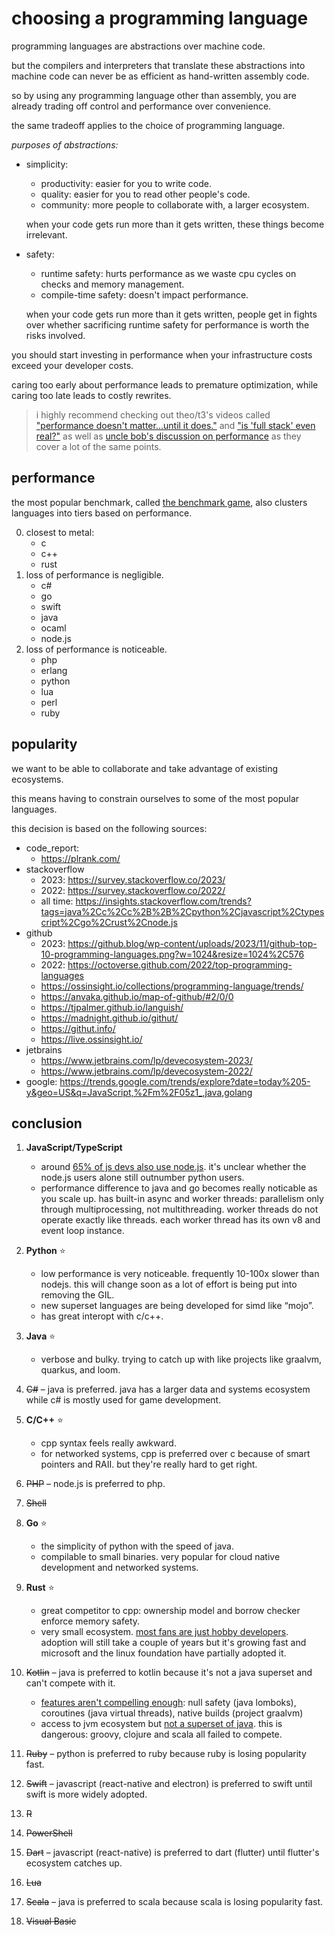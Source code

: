 # choosing a programming language

programming languages are abstractions over machine code.

but the compilers and interpreters that translate these abstractions into machine code can never be as efficient as hand-written assembly code.

so by using any programming language other than assembly, you are already trading off control and performance over convenience.

the same tradeoff applies to the choice of programming language.

_purposes of abstractions:_

- simplicity:

     - productivity: easier for you to write code.
     - quality: easier for you to read other people's code.
     - community: more people to collaborate with, a larger ecosystem.

     when your code gets run more than it gets written, these things become irrelevant.

- safety:

     - runtime safety: hurts performance as we waste cpu cycles on checks and memory management.
     - compile-time safety: doesn't impact performance.

     when your code gets run more than it gets written, people get in fights over whether sacrificing runtime safety for performance is worth the risks involved.

you should start investing in performance when your infrastructure costs exceed your developer costs.

caring too early about performance leads to premature optimization, while caring too late leads to costly rewrites.

> i highly recommend checking out theo/t3's videos called ["performance doesn't matter...until it does."](https://www.youtube.com/watch?v=2Z4fZtSKlcE) and ["is 'full stack' even real?"](https://youtu.be/rAjd8z-Fx5A) as well as [uncle bob's discussion on performance](https://github.com/unclebob/cmuratori-discussion/blob/main/cleancodeqa.md) as they cover a lot of the same points.

## performance

the most popular benchmark, called [the benchmark game](https://benchmarksgame-team.pages.debian.net/benchmarksgame/box-plot-summary-charts.html), also clusters languages into tiers based on performance.

0. closest to metal:
      - c
      - c++
      - rust
1. loss of performance is negligible.
      - c#
      - go
      - swift
      - java
      - ocaml
      - node.js
2. loss of performance is noticeable.
      - php
      - erlang
      - python
      - lua
      - perl
      - ruby

## popularity

we want to be able to collaborate and take advantage of existing ecosystems.

this means having to constrain ourselves to some of the most popular languages.

this decision is based on the following sources:

- code_report:
     - https://plrank.com/
- stackoverflow
     - 2023: https://survey.stackoverflow.co/2023/
     - 2022: https://survey.stackoverflow.co/2022/
     - all time: https://insights.stackoverflow.com/trends?tags=java%2Cc%2Cc%2B%2B%2Cpython%2Cjavascript%2Ctypescript%2Cgo%2Crust%2Cnode.js
- github
     - 2023: https://github.blog/wp-content/uploads/2023/11/github-top-10-programming-languages.png?w=1024&resize=1024%2C576
     - 2022: https://octoverse.github.com/2022/top-programming-languages
     - https://ossinsight.io/collections/programming-language/trends/
     - https://anvaka.github.io/map-of-github/#2/0/0
     - https://tjpalmer.github.io/languish/
     - https://madnight.github.io/githut/
     - https://githut.info/
     - https://live.ossinsight.io/
- jetbrains
     - https://www.jetbrains.com/lp/devecosystem-2023/
     - https://www.jetbrains.com/lp/devecosystem-2022/
- google: https://trends.google.com/trends/explore?date=today%205-y&geo=US&q=JavaScript,%2Fm%2F05z1_,java,golang

## conclusion

1. **JavaScript/TypeScript**

      - around [65% of js devs also use node.js](https://2022.stateofjs.com/en-US/usage/#what_do_you_use_js_for). it's unclear whether the node.js users alone still outnumber python users.
      - performance difference to java and go becomes really noticable as you scale up. has built-in async and worker threads: parallelism only through multiprocessing, not multithreading. worker threads do not operate exactly like threads. each worker thread has its own v8 and event loop instance.

2. **Python** ⭐

      - low performance is very noticeable. frequently 10-100x slower than nodejs. this will change soon as a lot of effort is being put into removing the GIL.
      - new superset languages are being developed for simd like “mojo”.
      - has great interopt with c/c++.

3. **Java** ⭐

      - verbose and bulky. trying to catch up with like projects like graalvm, quarkus, and loom.

4. ~~C#~~ – java is preferred. java has a larger data and systems ecosystem while c# is mostly used for game development.

5. **C/C++** ⭐

      - cpp syntax feels really awkward.
      - for networked systems, cpp is preferred over c because of smart pointers and RAII. but they're really hard to get right.

6. ~~PHP~~ – node.js is preferred to php.
7. ~~Shell~~

8. **Go** ⭐

      - the simplicity of python with the speed of java.
      - compilable to small binaries. very popular for cloud native development and networked systems.

9. **Rust** ⭐

      - great competitor to cpp: ownership model and borrow checker enforce memory safety.
      - very small ecosystem. [most fans are just hobby developers](https://blog.jetbrains.com/rust/2023/01/18/rust-deveco-2022-discover-recent-trends/#work-or-hobby?). adoption will still take a couple of years but it's growing fast and microsoft and the linux foundation have partially adopted it.

10. ~~Kotlin~~ – java is preferred to kotlin because it's not a java superset and can't compete with it.
       - [features aren't compelling enough](https://kotlinlang.org/docs/comparison-to-java.html): null safety (java lomboks), coroutines (java virtual threads), native builds (project graalvm)
       - access to jvm ecosystem but [not a superset of java](https://www.reddit.com/r/java/comments/ndwz92/can_i_get_some_reasons_to_use_java_instead_of). this is dangerous: groovy, clojure and scala all failed to compete.
11. ~~Ruby~~ – python is preferred to ruby because ruby is losing popularity fast.
12. ~~Swift~~ – javascript (react-native and electron) is preferred to swift until swift is more widely adopted.
13. ~~R~~
14. ~~PowerShell~~
15. ~~Dart~~ – javascript (react-native) is preferred to dart (flutter) until flutter's ecosystem catches up.
16. ~~Lua~~
17. ~~Scala~~ – java is preferred to scala because scala is losing popularity fast.
18. ~~Visual Basic~~
